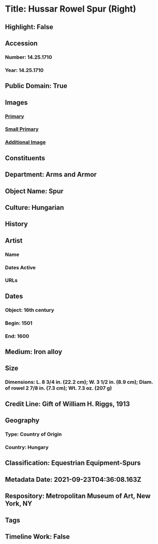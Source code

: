 # Title: Hussar Rowel Spur (Right)
## Highlight: False
## Accession
### Number: 14.25.1710
### Year: 14.25.1710
## Public Domain: True
## Images
### [Primary](https://images.metmuseum.org/CRDImages/aa/original/LC-14_25_1710-001.jpg)
### [Small Primary](https://images.metmuseum.org/CRDImages/aa/web-large/LC-14_25_1710-001.jpg)
### [Additional Image](https://images.metmuseum.org/CRDImages/aa/original/LC-14_25_1710-002.jpg)
## Constituents
## Department: Arms and Armor
## Object Name: Spur
## Culture: Hungarian
## History
## Artist
### Name
### Dates Active
### URLs
## Dates
### Object: 16th century
### Begin: 1501
### End: 1600
## Medium: Iron alloy
## Size
### Dimensions: L. 8 3/4 in. (22.2 cm); W. 3 1/2 in. (8.9 cm); Diam. of rowel 2 7/8 in. (7.3 cm); Wt. 7.3 oz. (207 g)
## Credit Line: Gift of William H. Riggs, 1913
## Geography
### Type: Country of Origin
### Country: Hungary
## Classification: Equestrian Equipment-Spurs
## Metadata Date: 2021-09-23T04:36:08.163Z
## Respository: Metropolitan Museum of Art, New York, NY
## Tags
## Timeline Work: False